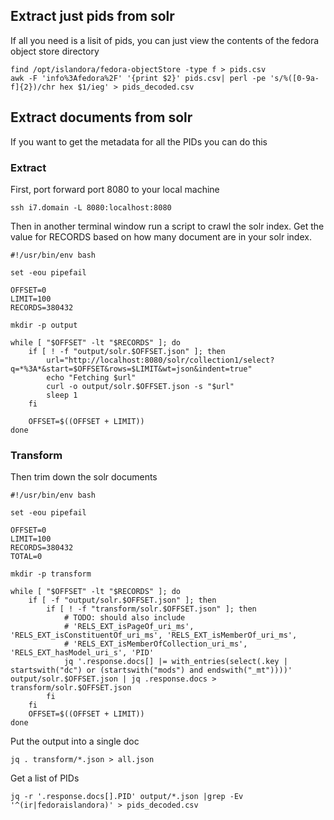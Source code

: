 ## Extract just pids from solr

If all you need is a lisit of pids, you can just view the contents of the fedora object store directory

```
find /opt/islandora/fedora-objectStore -type f > pids.csv
awk -F 'info%3Afedora%2F' '{print $2}' pids.csv| perl -pe 's/%([0-9a-f]{2})/chr hex $1/ieg' > pids_decoded.csv
```

## Extract documents from solr

If you want to get the metadata for all the PIDs you can do this

### Extract

First, port forward port 8080 to your local machine

```
ssh i7.domain -L 8080:localhost:8080
```

Then in another terminal window run a script to crawl the solr index. Get the value for RECORDS based on how many document are in your solr index.

```
#!/usr/bin/env bash

set -eou pipefail

OFFSET=0
LIMIT=100
RECORDS=380432

mkdir -p output

while [ "$OFFSET" -lt "$RECORDS" ]; do
    if [ ! -f "output/solr.$OFFSET.json" ]; then
        url="http://localhost:8080/solr/collection1/select?q=*%3A*&start=$OFFSET&rows=$LIMIT&wt=json&indent=true"
        echo "Fetching $url"
        curl -o output/solr.$OFFSET.json -s "$url"
        sleep 1
    fi

    OFFSET=$((OFFSET + LIMIT))
done

```

### Transform

Then trim down the solr documents

```
#!/usr/bin/env bash

set -eou pipefail

OFFSET=0
LIMIT=100
RECORDS=380432
TOTAL=0

mkdir -p transform

while [ "$OFFSET" -lt "$RECORDS" ]; do
    if [ -f "output/solr.$OFFSET.json" ]; then
        if [ ! -f "transform/solr.$OFFSET.json" ]; then
            # TODO: should also include
            # 'RELS_EXT_isPageOf_uri_ms', 'RELS_EXT_isConstituentOf_uri_ms', 'RELS_EXT_isMemberOf_uri_ms',
            # 'RELS_EXT_isMemberOfCollection_uri_ms', 'RELS_EXT_hasModel_uri_s', 'PID'
            jq '.response.docs[] |= with_entries(select(.key | startswith("dc") or (startswith("mods") and endswith("_mt"))))' output/solr.$OFFSET.json | jq .response.docs > transform/solr.$OFFSET.json
        fi
    fi
    OFFSET=$((OFFSET + LIMIT))
done

```

Put the output into a single doc

```
jq . transform/*.json > all.json
```

Get a list of PIDs

```
jq -r '.response.docs[].PID' output/*.json |grep -Ev '^(ir|fedoraislandora)' > pids_decoded.csv
```
